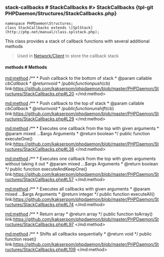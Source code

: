 ### stack-callbacks # StackCallbacks #> StackCallbacks {tpl-git PHPDaemon/Structures/StackCallbacks.php}

```php:p
namespace PHPDaemon\Structures;
class StackCallbacks extends \[SplStack](http://php.net/manual/class.splstack.php);
```

This class provides a stack of callback functions with several additional methods

> Used in [Network/Client](#network/client) to store the callback stack

<!-- include-namespace path="\PHPDaemon\Structures\StackCallbacks" level="" access="" -->
#### methods # Methods

<md:method>
/**
	 * Push callback to the bottom of stack
	 * @param  callable $cb Callback
	 * @return void
	 */
public function push($cb)
link:https://github.com/kakserpom/phpdaemon/blob/master/PHPDaemon/Structures/StackCallbacks.php#L20
</md:method>

<md:method>
/**
	 * Push callback to the top of stack
	 * @param  callable $cb Callback
	 * @return void
	 */
public function unshift($cb)
link:https://github.com/kakserpom/phpdaemon/blob/master/PHPDaemon/Structures/StackCallbacks.php#L29
</md:method>

<md:method>
/**
	 * Executes one callback from the top with given arguments
	 * @param  mixed   ...$args Arguments
	 * @return boolean
	 */
public function executeOne()
link:https://github.com/kakserpom/phpdaemon/blob/master/PHPDaemon/Structures/StackCallbacks.php#L38
</md:method>

<md:method>
/**
	 * Executes one callback from the top with given arguments without taking it out
	 * @param  mixed   ...$args Arguments
	 * @return boolean
	 */
public function executeAndKeepOne()
link:https://github.com/kakserpom/phpdaemon/blob/master/PHPDaemon/Structures/StackCallbacks.php#L57
</md:method>

<md:method>
/**
	 * Executes all callbacks with given arguments
	 * @param  mixed   ...$args Arguments
	 * @return integer
	 */
public function executeAll()
link:https://github.com/kakserpom/phpdaemon/blob/master/PHPDaemon/Structures/StackCallbacks.php#L74
</md:method>

<md:method>
/**
	 * Return array
	 * @return array
	 */
public function toArray()
link:https://github.com/kakserpom/phpdaemon/blob/master/PHPDaemon/Structures/StackCallbacks.php#L97
</md:method>

<md:method>
/**
	 * Shifts all callbacks sequentially
	 * @return void
	 */
public function reset()
link:https://github.com/kakserpom/phpdaemon/blob/master/PHPDaemon/Structures/StackCallbacks.php#L109
</md:method>

<div class="clearboth"></div>


<!--/ include-namespace -->
